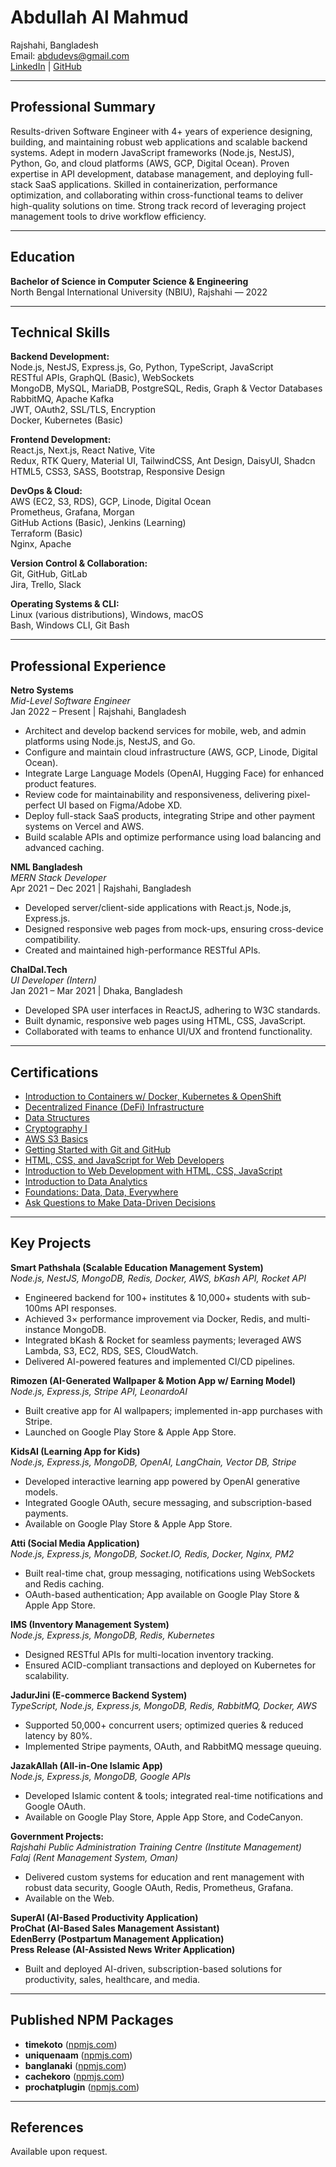 # Abdullah Al Mahmud
Rajshahi, Bangladesh  
Email: abdudevs@gmail.com  
[LinkedIn](https://www.linkedin.com/in/abdullahwins) | [GitHub](https://github.com/AbdullahWins)

---

## Professional Summary

Results-driven Software Engineer with 4+ years of experience designing, building, and maintaining robust web applications and scalable backend systems. Adept in modern JavaScript frameworks (Node.js, NestJS), Python, Go, and cloud platforms (AWS, GCP, Digital Ocean). Proven expertise in API development, database management, and deploying full-stack SaaS applications. Skilled in containerization, performance optimization, and collaborating within cross-functional teams to deliver high-quality solutions on time. Strong track record of leveraging project management tools to drive workflow efficiency.

---

## Education

**Bachelor of Science in Computer Science & Engineering**  
North Bengal International University (NBIU), Rajshahi — 2022

---

## Technical Skills

**Backend Development:**  
Node.js, NestJS, Express.js, Go, Python, TypeScript, JavaScript  
RESTful APIs, GraphQL (Basic), WebSockets  
MongoDB, MySQL, MariaDB, PostgreSQL, Redis, Graph & Vector Databases  
RabbitMQ, Apache Kafka  
JWT, OAuth2, SSL/TLS, Encryption  
Docker, Kubernetes (Basic)

**Frontend Development:**  
React.js, Next.js, React Native, Vite  
Redux, RTK Query, Material UI, TailwindCSS, Ant Design, DaisyUI, Shadcn  
HTML5, CSS3, SASS, Bootstrap, Responsive Design

**DevOps & Cloud:**  
AWS (EC2, S3, RDS), GCP, Linode, Digital Ocean  
Prometheus, Grafana, Morgan  
GitHub Actions (Basic), Jenkins (Learning)  
Terraform (Basic)  
Nginx, Apache

**Version Control & Collaboration:**  
Git, GitHub, GitLab  
Jira, Trello, Slack

**Operating Systems & CLI:**  
Linux (various distributions), Windows, macOS  
Bash, Windows CLI, Git Bash

---

## Professional Experience

**Netro Systems**  
*Mid-Level Software Engineer*  
Jan 2022 – Present | Rajshahi, Bangladesh  

- Architect and develop backend services for mobile, web, and admin platforms using Node.js, NestJS, and Go.
- Configure and maintain cloud infrastructure (AWS, GCP, Linode, Digital Ocean).
- Integrate Large Language Models (OpenAI, Hugging Face) for enhanced product features.
- Review code for maintainability and responsiveness, delivering pixel-perfect UI based on Figma/Adobe XD.
- Deploy full-stack SaaS products, integrating Stripe and other payment systems on Vercel and AWS.
- Build scalable APIs and optimize performance using load balancing and advanced caching.

**NML Bangladesh**  
*MERN Stack Developer*  
Apr 2021 – Dec 2021 | Rajshahi, Bangladesh  

- Developed server/client-side applications with React.js, Node.js, Express.js.
- Designed responsive web pages from mock-ups, ensuring cross-device compatibility.
- Created and maintained high-performance RESTful APIs.

**ChalDal.Tech**  
*UI Developer (Intern)*  
Jan 2021 – Mar 2021 | Dhaka, Bangladesh  

- Developed SPA user interfaces in ReactJS, adhering to W3C standards.
- Built dynamic, responsive web pages using HTML, CSS, JavaScript.
- Collaborated with teams to enhance UI/UX and frontend functionality.

---

## Certifications

- [Introduction to Containers w/ Docker, Kubernetes & OpenShift](https://www.coursera.org/account/accomplishments/records/BATHZW5D5FDU)
- [Decentralized Finance (DeFi) Infrastructure](https://www.coursera.org/account/accomplishments/records/66PCS8WMV4EF)
- [Data Structures](https://www.coursera.org/account/accomplishments/records/THJRQRNTKXKN)
- [Cryptography I](https://www.coursera.org/account/accomplishments/records/XXAAFKG593H2)
- [AWS S3 Basics](https://www.coursera.org/account/accomplishments/records/XPR226WJ79KJ)
- [Getting Started with Git and GitHub](https://www.coursera.org/account/accomplishments/records/2WY7QYPJTVQ6)
- [HTML, CSS, and JavaScript for Web Developers](https://www.coursera.org/account/accomplishments/records/F24RACV35SU6)
- [Introduction to Web Development with HTML, CSS, JavaScript](https://www.coursera.org/account/accomplishments/records/QZZANSTRYWQS)
- [Introduction to Data Analytics](https://www.coursera.org/account/accomplishments/records/XXRQVJW8HMLV)
- [Foundations: Data, Data, Everywhere](https://www.coursera.org/account/accomplishments/records/4K356ZVDV9SJ)
- [Ask Questions to Make Data-Driven Decisions](https://www.coursera.org/account/accomplishments/records/7AHGFL4NA4ZH)

---

## Key Projects

**Smart Pathshala (Scalable Education Management System)**  
*Node.js, NestJS, MongoDB, Redis, Docker, AWS, bKash API, Rocket API*  
- Engineered backend for 100+ institutes & 10,000+ students with sub-100ms API responses.
- Achieved 3× performance improvement via Docker, Redis, and multi-instance MongoDB.
- Integrated bKash & Rocket for seamless payments; leveraged AWS Lambda, S3, EC2, RDS, SES, CloudWatch.
- Delivered AI-powered features and implemented CI/CD pipelines.

**Rimozen (AI-Generated Wallpaper & Motion App w/ Earning Model)**  
*Node.js, Express.js, Stripe API, LeonardoAI*  
- Built creative app for AI wallpapers; implemented in-app purchases with Stripe.
- Launched on Google Play Store & Apple App Store.

**KidsAI (Learning App for Kids)**  
*Node.js, Express.js, MongoDB, OpenAI, LangChain, Vector DB, Stripe*  
- Developed interactive learning app powered by OpenAI generative models.
- Integrated Google OAuth, secure messaging, and subscription-based payments.
- Available on Google Play Store & Apple App Store.

**Atti (Social Media Application)**  
*Node.js, Express.js, MongoDB, Socket.IO, Redis, Docker, Nginx, PM2*  
- Built real-time chat, group messaging, notifications using WebSockets and Redis caching.
- OAuth-based authentication; App available on Google Play Store & Apple App Store.

**IMS (Inventory Management System)**  
*Node.js, Express.js, MongoDB, Redis, Kubernetes*  
- Designed RESTful APIs for multi-location inventory tracking.
- Ensured ACID-compliant transactions and deployed on Kubernetes for scalability.

**JadurJini (E-commerce Backend System)**  
*TypeScript, Node.js, Express.js, MongoDB, Redis, RabbitMQ, Docker, AWS*  
- Supported 50,000+ concurrent users; optimized queries & reduced latency by 80%.
- Implemented Stripe payments, OAuth, and RabbitMQ message queuing.

**JazakAllah (All-in-One Islamic App)**  
*Node.js, Express.js, MongoDB, Google APIs*  
- Developed Islamic content & tools; integrated real-time notifications and Google OAuth.
- Available on Google Play Store, Apple App Store, and CodeCanyon.

**Government Projects:**  
*Rajshahi Public Administration Training Centre (Institute Management)*  
*Falaj (Rent Management System, Oman)*  
- Delivered custom systems for education and rent management with robust data security, Google OAuth, Redis, Prometheus, Grafana.
- Available on the Web.

**SuperAI (AI-Based Productivity Application)**  
**ProChat (AI-Based Sales Management Assistant)**  
**EdenBerry (Postpartum Management Application)**  
**Press Release (AI-Assisted News Writer Application)**  
- Built and deployed AI-driven, subscription-based solutions for productivity, sales, healthcare, and media.

---

## Published NPM Packages

- **timekoto** ([npmjs.com](https://npmjs.com/package/timekoto))
- **uniquenaam** ([npmjs.com](https://www.npmjs.com/package/uniquenaam))
- **banglanaki** ([npmjs.com](https://www.npmjs.com/package/banglanaki))
- **cachekoro** ([npmjs.com](https://www.npmjs.com/package/cachekoro))
- **prochatplugin** ([npmjs.com](https://www.npmjs.com/package/prochatplugin))

---

## References

Available upon request.
